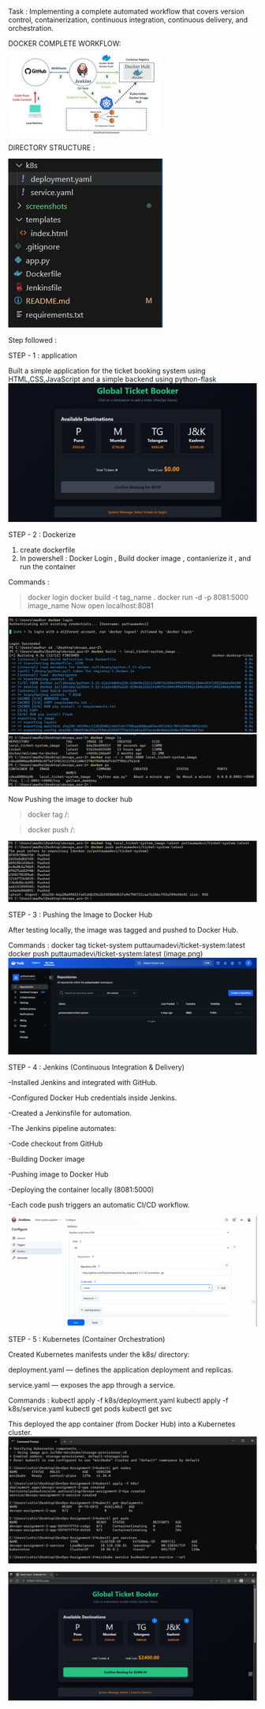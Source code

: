 Task : Implementing a complete automated workflow that covers version control, containerization, 
continuous integration, continuous delivery, and orchestration.

DOCKER COMPLETE WORKFLOW:


![flow](/screenshots/docker.jpg)

DIRECTORY STRUCTURE :


![dorectory](/screenshots/directory.png)


Step followed :

STEP - 1 : application

Built a simple application for the ticket booking system using HTML,CSS,JavaScript and a simple backend using python-flask
![frontend web page screenshot](/screenshots/frontend.png)

STEP - 2 : Dockerize

1) create dockerfile
2) In powershell : Docker Login , Build docker image , contanierize it , and run the container

Commands :
> docker login
> docker build -t tag_name .
> docker run -d -p 8081:5000 image_name
Now open localhost:8081

![alt text](/screenshots/docker.png)
![alt text](/screenshots/docker2.png)


Now Pushing the image to docker hub

>docker tag <local-image-name> <your-dockerhub-username>/<image-name>:<tag>

> docker push <your-dockerhub-username>/<image-name>:<tag>

![alt text](/screenshots/image.png)

STEP - 3 : Pushing the Image to Docker Hub

After testing locally, the image was tagged and pushed to Docker Hub.

Commands :
docker tag ticket-system puttaumadevi/ticket-system:latest
docker push puttaumadevi/ticket-system:latest
(image.png)
![alt text](/screenshots/dockerhub.png)

STEP - 4 : Jenkins (Continuous Integration & Delivery)

-Installed Jenkins and integrated with GitHub.

-Configured Docker Hub credentials inside Jenkins.

-Created a Jenkinsfile for automation.

-The Jenkins pipeline automates:

-Code checkout from GitHub

-Building Docker image

-Pushing image to Docker Hub

-Deploying the container locally (8081:5000)

-Each code push triggers an automatic CI/CD workflow.

![alt text](/screenshots/jenkinspipeline.png)

STEP - 5 : Kubernetes (Container Orchestration)

Created Kubernetes manifests under the k8s/ directory:

deployment.yaml — defines the application deployment and replicas.

service.yaml — exposes the app through a service.

Commands :
kubectl apply -f k8s/deployment.yaml
kubectl apply -f k8s/service.yaml
kubectl get pods
kubectl get svc


This deployed the app container (from Docker Hub) into a Kubernetes cluster.
![kube image](/screenshots/kube.png)

![complete](/screenshots/complete.png)